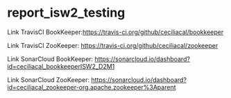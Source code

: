 # report_isw2_testing

Link TravisCI BookKeeper:https://travis-ci.org/github/ceciliacal/bookkeeper

Link TravisCI ZooKeeper: https://travis-ci.org/github/ceciliacal/zookeeper

Link SonarCloud BookKeeper: https://sonarcloud.io/dashboard?id=ceciliacal_bookkeeperISW2_D2M1

Link SonarCloud ZooKeeper: https://sonarcloud.io/dashboard?id=ceciliacal_zookeeper-org.apache.zookeeper%3Aparent
